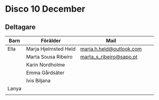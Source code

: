 # Disco 10 December

## Deltagare
|  Barn | Förälder | Mail  |   |   |
|---|---|---|---|---|
| Ella | Marja Hjelmsted Held  | marja.h.held@outlook.com  |   |   |
|   | Marta Sousa Ribeiro  | marta_s_ribeiro@sapo.pt  |   |   |
|   | Karin Nordholme  |   |   |   |
|   | Emma Gårdsäter  |   |   |   |
|   | Ivis Biljana  |   |   |   |
| Lanya  |   |   |   |   |
|   |   |   |   |   |
